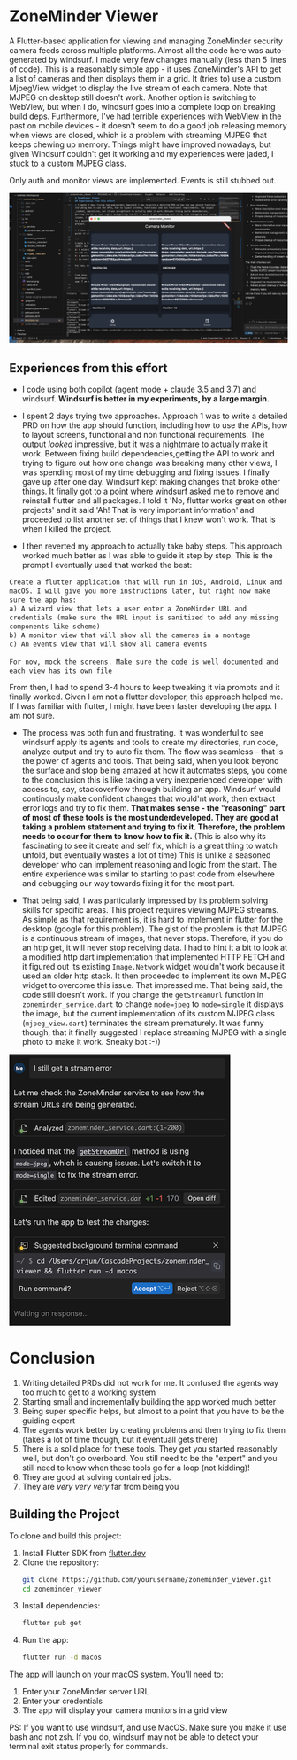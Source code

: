 
# ZoneMinder Viewer

A Flutter-based application for viewing and managing ZoneMinder security camera feeds across multiple platforms. Almost all the code here was auto-generated by windsurf. I made very few changes manually (less than 5 lines of code). This is a reasonably simple app - it uses ZoneMinder's API to get a list of cameras and then displays them in a grid. It (tries to) use a custom MjpegView widget to display the live stream of each camera. Note that MJPEG on desktop still doesn't work. Another option is switching to WebView, but when I do, windsurf goes into a complete loop on breaking build deps. Furthermore, I've had terrible experiences with WebView in the past on mobile devices - it doesn't seem to do a good job releasing memory when views are closed, which is a problem with streaming MJPEG that keeps chewing up memory. Things might have improved nowadays, but given Windsurf couldn't get it working and my experiences were jaded, I stuck to a custom MJPEG class.

Only auth and monitor views are implemented. Events is still stubbed out.

![](images/project.png?raw=true)

## Experiences from this effort

* I code using both copilot (agent mode + claude 3.5 and 3.7) and windsurf. **Windsurf is better in my experiments, by a large margin.**

* I spent 2 days trying two approaches. Approach 1 was to write a detailed PRD on how the app should function, including how to use the APIs, how to layout screens, functional and non functional requirements. The output _looked_ impressive, but it was a nightmare to actually make it work. Between fixing build dependencies,getting the API to work and trying to figure out how one change was breaking many other views,  I was spending most of my time debugging and fixing issues. I finally gave up after one day. Windsurf kept making changes that broke other things. It finally got to a point where windsurf asked me to remove and reinstall flutter and all packages. I told it 'No, flutter works great on other projects' and it said 'Ah! That is very important information' and proceeded to list another set of things that I knew won't work. That is when I killed the project. 

* I then reverted my approach to actually take baby steps. This approach worked much better as I was able to guide it step by step. This is the prompt I eventually used that worked the best:

```
Create a flutter application that will run in iOS, Android, Linux and macOS. I will give you more instructions later, but right now make sure the app has:
a) A wizard view that lets a user enter a ZoneMinder URL and credentials (make sure the URL input is sanitized to add any missing components like scheme)
b) A monitor view that will show all the cameras in a montage
c) An events view that will show all camera events

For now, mock the screens. Make sure the code is well documented and each view has its own file
```

From then, I had to spend 3-4 hours to keep tweaking it via prompts and it finally worked. Given I am not a flutter developer, this approach helped me. If I was familiar with flutter, I might have been faster developing the app. I am not sure. 


* The process was both fun and frustrating. It was wonderful to see windsurf apply its agents and tools to create my directories, run code, analyze output and try to auto fix them. The flow was seamless - that is the power of agents and tools. That being said, when you look beyond the surface and stop being amazed at how it automates steps, you come to the conclusion this is like taking a very inexperienced developer with access to, say, stackoverflow through building an app. Windsurf would continously make confident changes that would'nt work, then extract error logs and try to fix them. **That makes sense - the "reasoning" part of most of these tools is the most underdeveloped. They are good at taking a problem statement and trying to fix it. Therefore, the problem needs to occur for them to know how to fix it.** (This is also why its fascinating to see it create and self fix, which is a great thing to watch unfold, but eventually wastes a lot of time) This is unlike a seasoned developer who can implement reasoning and logic from the start. The entire experience was similar to starting to past code from elsewhere and debugging our way towards fixing it for the most part.

* That being said, I was particularly impressed by its problem solving skills for specific areas. This project requires viewing MJPEG streams. As simple as that requirement is, it is hard to implement in flutter for the desktop (google for this problem). The gist of the problem is that MJPEG is a continuous stream of images, that never stops. Therefore, if you do an http get, it will never stop receiving data. I had to hint it a bit to look at a modified http dart implementation that implemented HTTP FETCH and it figured out its existing `Image.Network` widget wouldn't work because it used an older http stack. It then proceeded to implement its own MJPEG widget to overcome this issue. That impressed me. That being said, the code still doesn't work. If you change the `getStreamUrl` function in `zoneminder_service.dart` to change `mode=jpeg` to `mode=single` it displays the image, but the current implementation of its custom MJPEG class (`mjpeg_view.dart`) terminates the stream prematurely. It was funny though, that it finally suggested I replace streaming MJPEG with a single photo to make it work. Sneaky bot :-))

![](images/funny.png?raw=true)


# Conclusion
1. Writing detailed PRDs did not work for me. It confused the agents way too much to get to a working system
2. Starting small and incrementally building the app worked much better
3. Being super specific helps, but almost to a point that you have to be the guiding expert
4. The agents work better by creating problems and then trying to fix them (takes a lot of time though, but it eventuall gets there)
5. There is a solid place for these tools. They get you started reasonably well, but don't go overboard. You still need to be the "expert" and you still need to know when these tools go for a loop (not kidding)! 
6. They are good at solving contained jobs. 
7. They are _very_ _very_ _very_ far from being you

## Building the Project

To clone and build this project:

1. Install Flutter SDK from [flutter.dev](https://flutter.dev/docs/get-started/install)
2. Clone the repository:
   ```bash
   git clone https://github.com/yourusername/zoneminder_viewer.git
   cd zoneminder_viewer
   ```
3. Install dependencies:
   ```bash
   flutter pub get
   ```
4. Run the app:
   ```bash
   flutter run -d macos
   ```

The app will launch on your macOS system. You'll need to:
1. Enter your ZoneMinder server URL
2. Enter your credentials
3. The app will display your camera monitors in a grid view

PS: If you want to use windsurf, and use MacOS. Make sure you make it use bash and not zsh. If you do, windsurf may not be able to detect your terminal exit status properly for commands.
